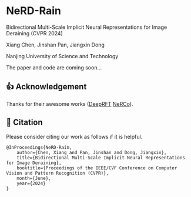 # NeRD-Rain
Bidirectional Multi-Scale Implicit Neural Representations for Image Deraining (CVPR 2024)

Xiang Chen, Jinshan Pan, Jiangxin Dong

Nanjing University of Science and Technology

The paper and code are coming soon...



## 👍 Acknowledgement
Thanks for their awesome works ([DeepRFT](https://github.com/INVOKERer/DeepRFT) [NeRCo](https://github.com/Ysz2022/NeRCo)).

## 📘 Citation
Please consider citing our work as follows if it is helpful.
```
@InProceedings{NeRD-Rain,
    author={Chen, Xiang and Pan, Jinshan and Dong, Jiangxin}, 
    title={Bidirectional Multi-Scale Implicit Neural Representations for Image Deraining},
    booktitle={Proceedings of the IEEE/CVF Conference on Computer Vision and Pattern Recognition (CVPR)},
    month={June},
    year={2024}
}
```

